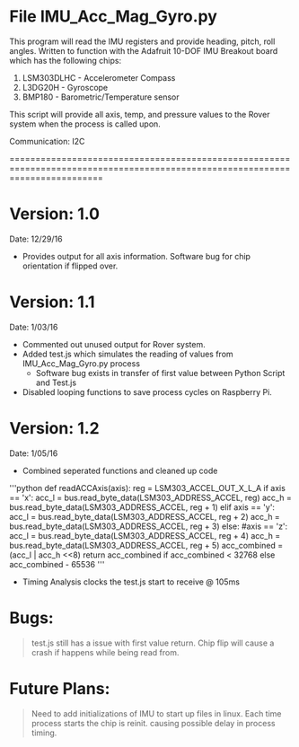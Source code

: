 
File IMU_Acc_Mag_Gyro.py
==============================================================================================================================

This program will read the IMU registers and provide heading, pitch, roll angles.  Written to function with the Adafruit 10-DOF 
IMU Breakout board which has the following chips:

1. LSM303DLHC - Accelerometer Compass
2. L3DG20H - Gyroscope
3. BMP180 - Barometric/Temperature sensor

This script will provide all axis, temp, and pressure values to the Rover system when 
the process is called upon.  

Communication: I2C

==============================================================================================================================

Version:  1.0 
=============
Date:  12/29/16

- Provides output for all axis information.  Software bug for chip orientation if flipped over.

Version:   1.1
=============
Date:  1/03/16

- Commented out unused output for Rover system.  
- Added test.js which simulates the reading of values from IMU_Acc_Mag_Gyro.py process
	- Software bug exists in transfer of first value between Python Script and Test.js
- Disabled looping functions to save process cycles on Raspberry Pi.

Version:   1.2
=============
Date:   1/05/16

- Combined seperated functions and cleaned up code

'''python
	def readACCAxis(axis):
        	reg = LSM303_ACCEL_OUT_X_L_A
		if axis == 'x':
			acc_l = bus.read_byte_data(LSM303_ADDRESS_ACCEL, reg) 
			acc_h = bus.read_byte_data(LSM303_ADDRESS_ACCEL, reg + 1) 
		elif axis == 'y':
			acc_l = bus.read_byte_data(LSM303_ADDRESS_ACCEL, reg + 2)
			acc_h = bus.read_byte_data(LSM303_ADDRESS_ACCEL, reg + 3)
		else: #axis == 'z':
			acc_l = bus.read_byte_data(LSM303_ADDRESS_ACCEL, reg + 4)
			acc_h = bus.read_byte_data(LSM303_ADDRESS_ACCEL, reg + 5)
		acc_combined = (acc_l | acc_h <<8)
		return acc_combined  if acc_combined < 32768 else acc_combined - 65536
'''

- Timing Analysis clocks the test.js start to receive @ 105ms


Bugs:
=============
>test.js still has a issue with first value return.  Chip flip will cause a crash if happens while being read from.


Future Plans:
=============

>Need to add initializations of IMU to start up files in linux.  Each time process starts the chip is reinit. causing possible delay in process timing.
